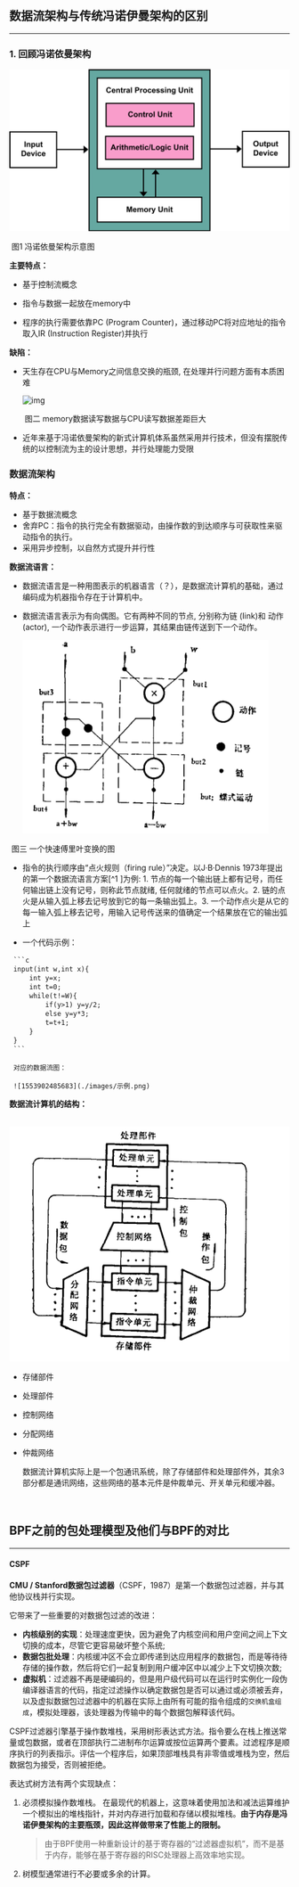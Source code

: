 ## 数据流架构与传统冯诺伊曼架构的区别
---

### 1. 回顾冯诺依曼架构

   ![img](./images/1280px-Von_Neumann_Architecture.svg.png)

   ​				                     图1   冯诺依曼架构示意图
   

   **主要特点：**

   + 基于控制流概念

   + 指令与数据一起放在memory中

   + 程序的执行需要依靠PC (Program Counter)，通过移动PC将对应地址的指令取入IR (Instruction Register)并执行
   

   **缺陷：**

   - 天生存在CPU与Memory之间信息交换的瓶颈, 在处理并行问题方面有本质困难

     ![img](https://pic4.zhimg.com/80/v2-8b403bda4f4654ec09f082a3e33f1b13_hd.jpg)

     ​               图二  memory数据读写数据与CPU读写数据差距巨大
     

   - 近年来基于冯诺依曼架构的新式计算机体系虽然采用并行技术，但没有摆脱传统的以控制流为主的设计思想，并行处理能力受限

   

### 数据流架构 

   **特点：**

   + 基于数据流概念
   + 舍弃PC：指令的执行完全有数据驱动，由操作数的到达顺序与可获取性来驱动指令的执行。
   + 采用异步控制，以自然方式提升并行性

   

   **数据流语言：**

   + 数据流语言是一种用图表示的机器语言（？），是数据流计算机的基础，通过编码成为机器指令存在于计算机中。

   + 数据流语言表示为有向偶图。它有两种不同的节点, 分别称为链 (Iink)和 动作 (actor), 一个动作表示进行一步运算，其结果由链传送到下一个动作。

     ![1553901626015](./images/快速傅里叶变换.png)

   ​                                  图三 一个快速傅里叶变换的图
   

   + 指令的执行顺序由“点火规则（firing rule）”决定。以J·B·Dennis 1973年提出的第一个数据流语言方案[^1 ]为例: 1. 节点的每一个输出链上都有记号，而任何输出链上没有记号，则称此节点就绪, 任何就绪的节点可以点火。2. 链的点火是从输入弧上移去记号放到它的每一条输出弧上。3. 一个动作点火是从它的每一输入弧上移去记号，用输入记号传送来的值确定一个结果放在它的输出弧上

   +  一个代码示例：

     ```c
     input(int w,int x){
         int y=x;
         int t=0;
         while(t!=W){
             if(y>1) y=y/2;
             else y=y*3;
             t=t+1;
         }
     }
     ```

     对应的数据流图：

     ![1553902485683](./images/示例.png)

**数据流计算机的结构：**

​    ![1553902706882](./images/数据流计算机结构.png)

+ 存储部件

+ 处理部件

+ 控制网络

+ 分配网络

+ 仲裁网络

  数据流计算机实际上是一个包通讯系统，除了存储部件和处理部件外，其余3部分都是通讯网络，这些网络的基本元件是仲裁单元、开关单元和缓冲器。

  ​      

## BPF之前的包处理模型及他们与BPF的对比 
---
#### CSPF

**CMU / Stanford数据包过滤器**（CSPF，1987）是第一个数据包过滤器，并与其他协议栈并行实现。

它带来了一些重要的对数据包过滤的改进：

- **内核级别的实现**：处理速度更快，因为避免了内核空间和用户空间之间上下文切换的成本，尽管它更容易破坏整个系统;
- **数据包批处理**：内核缓冲区不会立即传递到达应用程序的数据包，而是等待待存储的操作数，然后将它们一起复制到用户缓冲区中以减少上下文切换次数;
- **虚拟机**：过滤器不再是硬编码的，但是用户级代码可以在运行时实例化一段伪编译器语言的代码，指定过滤操作以确定数据包是否可以通过或必须被丢弃，以及虚拟数据包过滤器中的机器在实际上由所有可能的指令组成的`交换机盒组成`，模拟处理器，该处理器为传输中的每个数据包解释该代码。

CSPF过滤器引擎基于操作数堆栈，采用树形表达式方法。指令要么在栈上推送常量或包数据，或者在顶部执行二进制布尔运算或按位运算两个要素。过滤程序是顺序执行的列表指示。评估一个程序后，如果顶部堆栈具有非零值或堆栈为空，然后数据包为接受，否则被拒绝。

表达式树方法有两个实现缺点：

1. 必须模拟操作数堆栈。 在最现代的机器上，这意味着使用加法和减法运算维护一个模拟出的堆栈指针，并对内存进行加载和存储以模拟堆栈。**由于内存是冯诺伊曼架构的主要瓶颈，因此这样做带来了性能上的限制。**

   > 由于BPF使用一种重新设计的基于寄存器的“过滤器虚拟机”，而不是基于内存，能够在基于寄存器的RISC处理器上高效率地实现。

2. 树模型通常进行不必要或多余的计算。 




